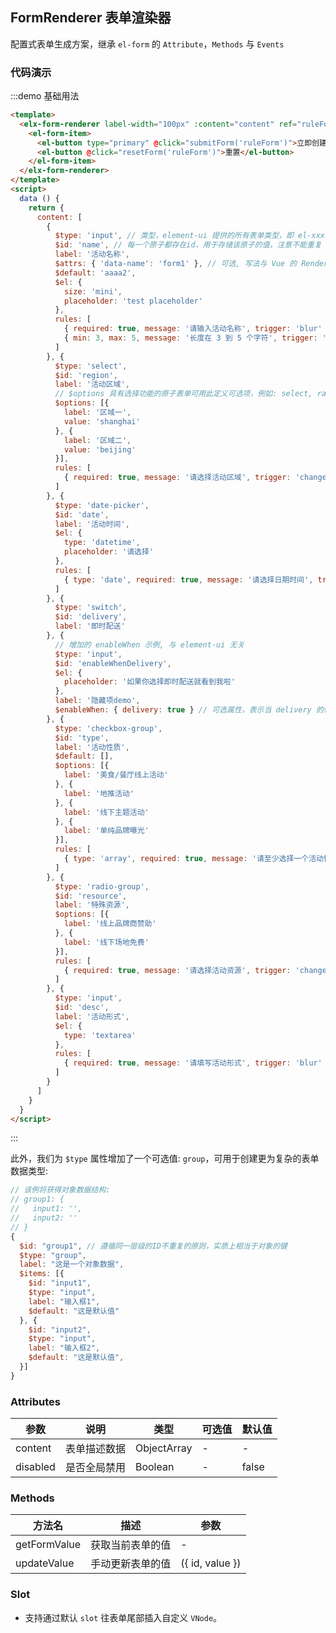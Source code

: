 <script>
  export default {
    data () {
      return {
        // 描述
        content: [
          {
            $type: 'input',
            $id: 'name',
            label: '活动名称',
            $default: 'aaaa2',
            $el: {
              size: 'mini',
              placeholder: 'test placeholder'
            },
            rules: [
              { required: true, message: '请输入活动名称', trigger: 'blur' },
              { min: 3, max: 5, message: '长度在 3 到 5 个字符', trigger: 'blur' }
            ]
          }, {
            $type: 'select',
            $id: 'region',
            label: '活动区域',
            $options: [{
              label: '区域一',
              value: 'shanghai'
            }, {
              label: '区域二',
              value: 'beijing'
            }],
            rules: [
              { required: true, message: '请选择活动区域', trigger: 'change' }
            ]
          }, {
            $type: 'date-picker',
            $id: 'date',
            label: '活动时间',
            $el: {
              type: 'datetime',
              placeholder: '请选择'
            },
            rules: [
              { type: 'date', required: true, message: '请选择日期时间', trigger: 'change' }
            ]
          }, {
            $type: 'switch',
            $id: 'delivery',
            label: '即时配送'
          }, {
            // 增加的 enableWhen 示例, 与 element 无关
            $type: 'input',
            $id: 'enableWhenDelivery',
            $el: {
              placeholder: '如果你选择即时配送就看到我啦'
            },
            label: '隐藏项demo',
            $enableWhen: { delivery: true }
          }, {
            $type: 'checkbox-group',
            $id: 'type',
            label: '活动性质',
            $default: [],
            $options: [{
              label: '美食/餐厅线上活动'
            }, {
              label: '地推活动'
            }, {
              label: '线下主题活动'
            }, {
              label: '单纯品牌曝光'
            }],
            rules: [
              { type: 'array', required: true, message: '请至少选择一个活动性质', trigger: 'change' }
            ]
          }, {
            $type: 'radio-group',
            $id: 'resource',
            label: '特殊资源',
            $options: [{
              label: '线上品牌商赞助'
            }, {
              label: '线下场地免费'
            }],
            rules: [
              { required: true, message: '请选择活动资源', trigger: 'change' }
            ]
          }, {
            $type: 'input',
            $id: 'desc',
            label: '活动形式',
            $el: {
              type: 'textarea'
            },
            rules: [
              { required: true, message: '请填写活动形式', trigger: 'blur' }
            ]
          }
        ]
      }
    },
    methods: {
      addFormGroup () {
        const index = this.content.findIndex(item => item.isGroup)
        if (index !== -1) {
          this.$message.warning('自定义group表单项已存在！')
          return
        }
        this.content.unshift({
          isGroup: true, // 只是用于demo移除查找, 无实际作用
          $type: 'group',
          $id: 'aaaaa',
          $items: [{
            $type: 'input',
            $id: 'group1',
            $default: 'aaaa',
            label: 'group1',
            rules: [
              { required: true, message: 'sss', trigger: 'change' }
            ]
          }, {
            $type: 'select',
            $id: 'group2',
            label: 'group2',
            $options: [{
              label: '区域一',
              value: 'shanghai'
            }, {
              label: '区域二',
              value: 'beijing'
            }]
          }]
        })
        this.$message.success('操作成功！')
      },
      removeFormGroup () {
        const index = this.content.findIndex(item => item.isGroup)
        if (index !== -1) {
          this.content.splice(index, 1)
          this.$message.success('操作成功！')
        } else this.$message.error('请先添加自定义group表单项！')
      },
      submitForm (formName) {
        this.$refs[formName].validate((valid) => {
          if (valid) {
            alert('submit!')
          } else {
            console.log('error submit!!')
            return false
          }
        })
      },
      resetForm (formName) {
        this.$refs[formName].resetFields()
      }
    }
  }
</script>

## FormRenderer 表单渲染器

配置式表单生成方案，继承 `el-form` 的 `Attribute`，`Methods` 与 `Events`

### 代码演示

:::demo 基础用法
```html
<template>
  <elx-form-renderer label-width="100px" :content="content" ref="ruleForm">
    <el-form-item>
      <el-button type="primary" @click="submitForm('ruleForm')">立即创建</el-button>
      <el-button @click="resetForm('ruleForm')">重置</el-button>
    </el-form-item>
  </elx-form-renderer>
</template>
<script>
  data () {
    return {
      content: [
        {
          $type: 'input', // 类型，element-ui 提供的所有表单类型，即 el-xxx
          $id: 'name', // 每一个原子都存在id，用于存储该原子的值，注意不能重复
          label: '活动名称',
          $attrs: { 'data-name': 'form1' }, // 可选, 写法与 Vue 的 Render 函数规范保持一致
          $default: 'aaaa2',
          $el: {
            size: 'mini',
            placeholder: 'test placeholder'
          },
          rules: [
            { required: true, message: '请输入活动名称', trigger: 'blur' },
            { min: 3, max: 5, message: '长度在 3 到 5 个字符', trigger: 'blur' }
          ]
        }, {
          $type: 'select',
          $id: 'region',
          label: '活动区域',
          // $options 具有选择功能的原子表单可用此定义可选项，例如: select, radio-group, radio-button, checkbox-group, checkbox-button
          $options: [{
            label: '区域一',
            value: 'shanghai'
          }, {
            label: '区域二',
            value: 'beijing'
          }],
          rules: [
            { required: true, message: '请选择活动区域', trigger: 'change' }
          ]
        }, {
          $type: 'date-picker',
          $id: 'date',
          label: '活动时间',
          $el: {
            type: 'datetime',
            placeholder: '请选择'
          },
          rules: [
            { type: 'date', required: true, message: '请选择日期时间', trigger: 'change' }
          ]
        }, {
          $type: 'switch',
          $id: 'delivery',
          label: '即时配送'
        }, {
          // 增加的 enableWhen 示例, 与 element-ui 无关
          $type: 'input',
          $id: 'enableWhenDelivery',
          $el: {
            placeholder: '如果你选择即时配送就看到我啦'
          },
          label: '隐藏项demo',
          $enableWhen: { delivery: true } // 可选属性，表示当 delivery 的值为 true 时显示 
        }, {
          $type: 'checkbox-group',
          $id: 'type',
          label: '活动性质',
          $default: [],
          $options: [{
            label: '美食/餐厅线上活动'
          }, {
            label: '地推活动'
          }, {
            label: '线下主题活动'
          }, {
            label: '单纯品牌曝光'
          }],
          rules: [
            { type: 'array', required: true, message: '请至少选择一个活动性质', trigger: 'change' }
          ]
        }, {
          $type: 'radio-group',
          $id: 'resource',
          label: '特殊资源',
          $options: [{
            label: '线上品牌商赞助'
          }, {
            label: '线下场地免费'
          }],
          rules: [
            { required: true, message: '请选择活动资源', trigger: 'change' }
          ]
        }, {
          $type: 'input',
          $id: 'desc',
          label: '活动形式',
          $el: {
            type: 'textarea'
          },
          rules: [
            { required: true, message: '请填写活动形式', trigger: 'blur' }
          ]
        }
      ]
    }
  }
</script>
```
:::

此外，我们为 `$type` 属性增加了一个可选值: `group`，可用于创建更为复杂的表单数据类型:

```js
// 该例将获得对象数据结构:
// group1: {
//   input1: '',
//   input2: ''
// }
{
  $id: "group1", // 遵循同一层级的ID不重复的原则，实质上相当于对象的键
  $type: "group",
  label: "这是一个对象数据",
  $items: [{
    $id: "input1",
    $type: "input",
    label: "输入框1",
    $default: "这是默认值"
  }, {
    $id: "input2",
    $type: "input",
    label: "输入框2",
    $default: "这是默认值",
  }]
}
```

### Attributes

| 参数 | 说明 | 类型 | 可选值 | 默认值  |
| ---- | ---- | ---- | ---- | ---- |
| content | 表单描述数据 | ObjectArray | - | -
| disabled | 是否全局禁用 | Boolean | - | false |

### Methods

| 方法名 | 描述 | 参数 |
| ---------- | -------- | ---------- |
| getFormValue | 获取当前表单的值 | - |
| updateValue  | 手动更新表单的值 | ({ id, value }) |

### Slot

* 支持通过默认 `slot` 往表单尾部插入自定义 `VNode`。
